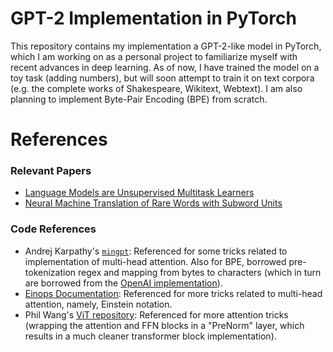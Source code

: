 # GPT-2 Implementation in PyTorch
This repository contains my implementation a GPT-2-like model in PyTorch, which I am working on as a personal project to familiarize myself with recent advances in deep learning. As of now, I have trained the model on a toy task (adding numbers), but will soon attempt to train it on text corpora (e.g. the complete works of Shakespeare, Wikitext, Webtext). I am also planning to implement Byte-Pair Encoding (BPE) from scratch.

# References

### Relevant Papers
* [Language Models are Unsupervised Multitask Learners](https://cdn.openai.com/better-language-models/language_models_are_unsupervised_multitask_learners.pdf)
* [Neural Machine Translation of Rare Words with Subword Units](https://arxiv.org/pdf/1508.07909.pdf)

### Code References
* Andrej Karpathy's [`mingpt`](https://github.com/karpathy/minGPT): Referenced for some tricks related to implementation of multi-head attention. Also for BPE, borrowed pre-tokenization regex and mapping from bytes to characters (which in turn are borrowed from the [OpenAI implementation](https://github.com/openai/gpt-2)).
* [Einops Documentation](https://einops.rocks/pytorch-examples.html): Referenced for more tricks related to multi-head attention, namely, Einstein notation.
* Phil Wang's [ViT repository](https://github.com/lucidrains/vit-pytorch): Referenced for more attention tricks (wrapping the attention and FFN blocks in a "PreNorm" layer, which results in a much cleaner transformer block implementation).
